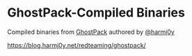 # GhostPack-Compiled Binaries
Compiled binaries from [GhostPack](https://github.com/GhostPack) authored by [@harmj0y](https://twitter.com/harmj0y)

https://blog.harmj0y.net/redteaming/ghostpack/


